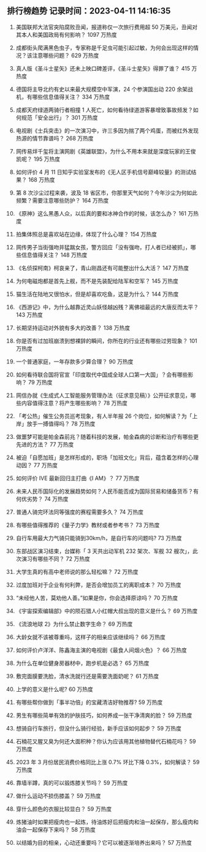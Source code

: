 
## 排行榜趋势 记录时间：2023-04-11 14:16:35
  
  1. 美国联邦大法官突陷腐败丑闻，报道称仅一次旅行费用超 50 万美元，丑闻对其本人和美国政局有何影响？ 1097 万热度
    
  2. 成都街头爬满黑色虫子，专家称是千足虫可能引起过敏，为何会出现这样的情况？该注意哪些问题？ 629 万热度
    
  3. 真人版《圣斗士星矢》还未上映口碑差评，《圣斗士星矢》得罪了谁？ 415 万热度
    
  4. 德国将主导北约有史以来最大规模空中军演，24 个参演国出动 220 余架战机，有哪些信息值得关注？ 334 万热度
    
  5. 成都天府绿道两骑行者相撞 1 人死亡，如何看待绿道游客暴增致事故频发？如何规范「安全出行」？ 301 万热度
    
  6. 电视剧《士兵突击》的一次演习中，许三多因为揣了两个鸡蛋，而被红外发现热源的情节靠谱吗？ 268 万热度
    
  7. 网传易烊千玺将主演网剧《英雄联盟》，为什么不用本来就是深度玩家的王俊凯呢？ 195 万热度
    
  8. 如何评价 4 月 11 日知乎实验室发布的《无人区手机信号巅峰较量》的测试结果？ 168 万热度
    
  9. 第 8 次沙尘过程来袭，波及 18 省区市，你那里天气如何？今年沙尘为何如此频繁？需要注意哪些防护？ 164 万热度
    
  10. 《原神》这么黑愚人众，以后真的要和冰神合作的时候，该怎么办？ 161 万热度
    
  11. 拍集体照总是喜欢站在边缘，体现了什么心理？ 154 万热度
    
  12. 网传男子当街强吻并猛踹女孩，警方回应「没有强吻，打人者已经被抓」，哪些信息值得关注？ 148 万热度
    
  13. 《名侦探柯南》柯哀亲了，青山刚昌还有可能整出什么大活？ 147 万热度
    
  14. 为何电磁炮都是首先上舰，而不是先装配给陆军和空军？ 145 万热度
    
  15. 猫生活在陆地又很怕水，但是却喜欢吃鱼，这是为什么？ 144 万热度
    
  16. 《西游记》中，为什么越靠近灵山妖怪越凶残？离佛祖最远的大唐反而太平？ 143 万热度
    
  17. 长期坚持运动对外貌有多大的改善？ 138 万热度
    
  18. 你是否有过加班崩溃到想裸辞的瞬间，你所在的行业还有哪些过劳现象？ 101 万热度
    
  19. 一个普通家庭，一年存款多少算合理？ 90 万热度
    
  20. 如何看待联合国将官宣「印度取代中国成全球人口第一大国」？会有哪些影响？ 79 万热度
    
  21. 网信办就《生成式人工智能服务管理办法（征求意见稿）》公开征求意见，哪些内容值得注意？将产生哪些影响？ 78 万热度
    
  22. 「考公热」催生公务员巡考现象，有人半年报 26 个岗位，如何解读？为「上岸」放手一搏值得吗？ 78 万热度
    
  23. 做噩梦可能是帕金森前兆？随着科技的发展，帕金森病的诊断和治疗有哪些更先进的方法？ 77 万热度
    
  24. 被迫「自愿加班」是怎样形成的，职场「加班文化」背后，蕴含着怎样的心理动因？ 77 万热度
    
  25. 如何评价 IVE 最新回归主打曲《I AM》？ 77 万热度
    
  26. 未来人民币国际化的发展趋势如何？人民币能否成为国际贸易和储备货币？有何优劣势？ 74 万热度
    
  27. 普通人骑完环法同等强度的赛程需要多久？ 74 万热度
    
  28. 有哪些值得推荐的《量子力学》教材或者参考书？ 73 万热度
    
  29. 自行车用最大力气骑只能骑到30km/h，是自行车的问题吗? 73 万热度
    
  30. 东部战区演习结束，台媒称「 3 天共出动军机 232 架次、军舰 32 艘次」，此次演习有哪些不同？ 72 万热度
    
  31. 大学生真的有高中老师说的那么轻松嘛？ 72 万热度
    
  32. 过度加班对于企业有何利弊，是否会增加员工的离职成本？ 70 万热度
    
  33. “未经他人苦，莫劝他人善。”如果是你，你会选择原谅吗？ 70 万热度
    
  34. 《宇宙探索编辑部》中的陨石猎人小红帽大叔出现的意义是什么？ 69 万热度
    
  35. 《流浪地球 2》为什么禁止数字生命？ 69 万热度
    
  36. 大龄女就不该被尊重吗，这样子的相亲应该继续吗？ 66 万热度
    
  37. 如何评价卢洋洋、陈鑫海主演的电视剧《最食人间烟火色》？ 66 万热度
    
  38. 为什么在单位健身房器材中，跑步机是必选？ 65 万热度
    
  39. 敷完面膜要洗脸，清水洗就行还是需要洗面奶呢？ 61 万热度
    
  40. 上学的意义是什么呢? 60 万热度
    
  41. 有哪些帮你做到「事半功倍」的宝藏清洁好物推荐? 59 万热度
    
  42. 男生有哪些简单有效的护肤技巧，如何养成一张干净清爽的脸？ 59 万热度
    
  43. 想骑自行车旅行，但没什么骑行经验，新手应该如何起步？ 59 万热度
    
  44. 石楠花又腥又臭为何还大面积种？你认为应该用其他植物替代石楠花吗？ 59 万热度
    
  45. 2023 年 3 月份居民消费价格同比上涨 0.7%  环比下降 0.3%，如何解读？ 59 万热度
    
  46. 靠墙半蹲，真的可以锻炼膝关节吗？ 59 万热度
    
  47. 做什么运动不损伤膝盖？ 59 万热度
    
  48. 穿什么颜色的衣服比较显白？ 59 万热度
    
  49. 炼猪油时如果把瘦肉也一起炼，待油炼好后把瘦肉和油一起保存，那么瘦肉和油会一起保存下来吗？ 58 万热度
    
  50. 以结婚为目的相亲，心动还重要吗？它可以被逐渐培养出来吗？ 57 万热度
    